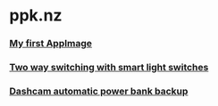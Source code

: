 # ppk.nz
### [My first AppImage](./3)
### [Two way switching with smart light switches](./2)
### [Dashcam automatic power bank backup](./1)
